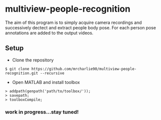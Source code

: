 # multiview-people-recognition

The aim of this program is to simply acquire camera recordings and successively dectect and extract people body pose.
For each person pose annotations are added to the output videos.

##  Setup

- Clone the repository
```
$ git clone https://github.com/mrcharlie90/multiview-people-recognition.git --recursive
```

- Open MATLAB and install toolbox
```
> addpath(genpath('path/to/toolbox/')); 
> savepath;
> toolboxCompile; 
```

### work in progress...stay tuned!


